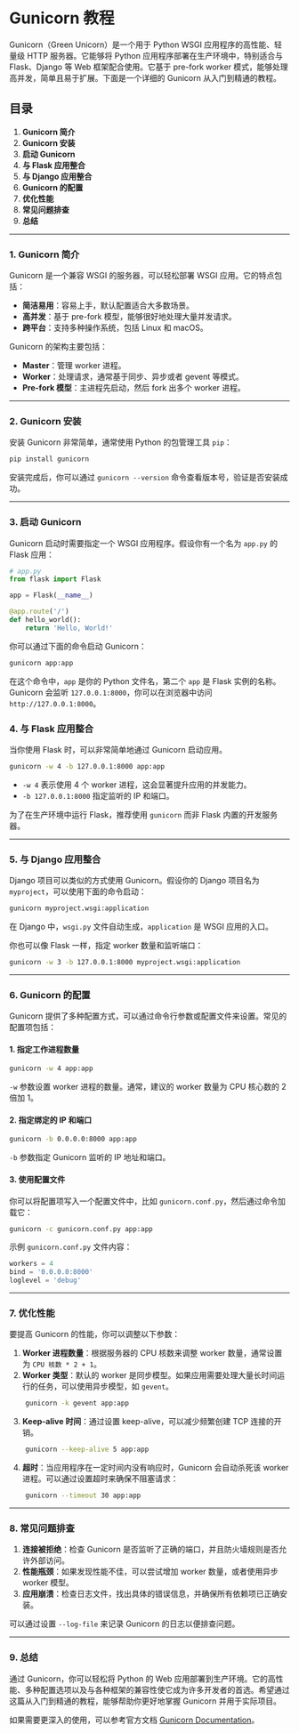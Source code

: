 # Gunicorn 教程 

Gunicorn（Green Unicorn）是一个用于 Python WSGI 应用程序的高性能、轻量级 HTTP 服务器。它能够将 Python 应用程序部署在生产环境中，特别适合与 Flask、Django 等 Web 框架配合使用。它基于 pre-fork worker 模式，能够处理高并发，简单且易于扩展。下面是一个详细的 Gunicorn 从入门到精通的教程。

## 目录
1. **Gunicorn 简介**
2. **Gunicorn 安装**
3. **启动 Gunicorn**
4. **与 Flask 应用整合**
5. **与 Django 应用整合**
6. **Gunicorn 的配置**
7. **优化性能**
8. **常见问题排查**
9. **总结**

---

### 1. Gunicorn 简介

Gunicorn 是一个兼容 WSGI 的服务器，可以轻松部署 WSGI 应用。它的特点包括：

- **简洁易用**：容易上手，默认配置适合大多数场景。
- **高并发**：基于 pre-fork 模型，能够很好地处理大量并发请求。
- **跨平台**：支持多种操作系统，包括 Linux 和 macOS。

Gunicorn 的架构主要包括：

- **Master**：管理 worker 进程。
- **Worker**：处理请求，通常基于同步、异步或者 gevent 等模式。
- **Pre-fork 模型**：主进程先启动，然后 fork 出多个 worker 进程。

---

### 2. Gunicorn 安装

安装 Gunicorn 非常简单，通常使用 Python 的包管理工具 `pip`：

```bash
pip install gunicorn
```

安装完成后，你可以通过 `gunicorn --version` 命令查看版本号，验证是否安装成功。

---

### 3. 启动 Gunicorn

Gunicorn 启动时需要指定一个 WSGI 应用程序。假设你有一个名为 `app.py` 的 Flask 应用：

```python
# app.py
from flask import Flask

app = Flask(__name__)

@app.route('/')
def hello_world():
    return 'Hello, World!'
```

你可以通过下面的命令启动 Gunicorn：

```bash
gunicorn app:app
```

在这个命令中，`app` 是你的 Python 文件名，第二个 `app` 是 Flask 实例的名称。Gunicorn 会监听 `127.0.0.1:8000`，你可以在浏览器中访问 `http://127.0.0.1:8000`。

### 4. 与 Flask 应用整合

当你使用 Flask 时，可以非常简单地通过 Gunicorn 启动应用。

```bash
gunicorn -w 4 -b 127.0.0.1:8000 app:app
```

- `-w 4` 表示使用 4 个 worker 进程，这会显著提升应用的并发能力。
- `-b 127.0.0.1:8000` 指定监听的 IP 和端口。

为了在生产环境中运行 Flask，推荐使用 `gunicorn` 而非 Flask 内置的开发服务器。

---

### 5. 与 Django 应用整合

Django 项目可以类似的方式使用 Gunicorn。假设你的 Django 项目名为 `myproject`，可以使用下面的命令启动：

```bash
gunicorn myproject.wsgi:application
```

在 Django 中，`wsgi.py` 文件自动生成，`application` 是 WSGI 应用的入口。

你也可以像 Flask 一样，指定 worker 数量和监听端口：

```bash
gunicorn -w 3 -b 127.0.0.1:8000 myproject.wsgi:application
```

---

### 6. Gunicorn 的配置

Gunicorn 提供了多种配置方式，可以通过命令行参数或配置文件来设置。常见的配置项包括：

#### 1. 指定工作进程数量
```bash
gunicorn -w 4 app:app
```
`-w` 参数设置 worker 进程的数量。通常，建议的 worker 数量为 CPU 核心数的 2 倍加 1。

#### 2. 指定绑定的 IP 和端口
```bash
gunicorn -b 0.0.0.0:8000 app:app
```
`-b` 参数指定 Gunicorn 监听的 IP 地址和端口。

#### 3. 使用配置文件
你可以将配置项写入一个配置文件中，比如 `gunicorn.conf.py`，然后通过命令加载它：

```bash
gunicorn -c gunicorn.conf.py app:app
```

示例 `gunicorn.conf.py` 文件内容：

```python
workers = 4
bind = '0.0.0.0:8000'
loglevel = 'debug'
```

---

### 7. 优化性能

要提高 Gunicorn 的性能，你可以调整以下参数：

1. **Worker 进程数量**：根据服务器的 CPU 核数来调整 worker 数量，通常设置为 `CPU 核数 * 2 + 1`。
2. **Worker 类型**：默认的 worker 是同步模型。如果应用需要处理大量长时间运行的任务，可以使用异步模型，如 `gevent`。
```bash
    gunicorn -k gevent app:app
```
3. **Keep-alive 时间**：通过设置 keep-alive，可以减少频繁创建 TCP 连接的开销。
```bash
    gunicorn --keep-alive 5 app:app
```

4. **超时**：当应用程序在一定时间内没有响应时，Gunicorn 会自动杀死该 worker 进程。可以通过设置超时来确保不阻塞请求：
```bash
    gunicorn --timeout 30 app:app
```

---

### 8. 常见问题排查

1. **连接被拒绝**：检查 Gunicorn 是否监听了正确的端口，并且防火墙规则是否允许外部访问。
2. **性能瓶颈**：如果发现性能不佳，可以尝试增加 worker 数量，或者使用异步 worker 模型。
3. **应用崩溃**：检查日志文件，找出具体的错误信息，并确保所有依赖项已正确安装。

可以通过设置 `--log-file` 来记录 Gunicorn 的日志以便排查问题。

---

### 9. 总结

通过 Gunicorn，你可以轻松将 Python 的 Web 应用部署到生产环境。它的高性能、多种配置选项以及与各种框架的兼容性使它成为许多开发者的首选。希望通过这篇从入门到精通的教程，能够帮助你更好地掌握 Gunicorn 并用于实际项目。

如果需要更深入的使用，可以参考官方文档 [Gunicorn Documentation](https://docs.gunicorn.org/en/stable/)。